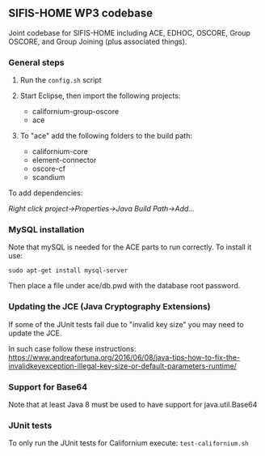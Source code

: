 ## SIFIS-HOME WP3 codebase

Joint codebase for SIFIS-HOME including ACE, EDHOC, OSCORE, Group OSCORE, and Group Joining (plus associated things).

### General steps

1. Run the `config.sh` script

2. Start Eclipse, then import the following projects:
  
    - californium-group-oscore 
    - ace

3. To "ace" add the following folders to the build path:

    - californium-core
    - element-connector
    - oscore-cf
    - scandium

To add dependencies:

*Right click project->Properties->Java Build Path->Add...*


### MySQL installation

Note that mySQL is needed for the ACE parts to run correctly. To install it use:
```
sudo apt-get install mysql-server
```

Then place a file under ace/db.pwd with the database root password.


### Updating the JCE (Java Cryptography Extensions)

If some of the JUnit tests fail due to "invalid key size" you may need to update the JCE.

In such case follow these instructions:
https://www.andreafortuna.org/2016/06/08/java-tips-how-to-fix-the-invalidkeyexception-illegal-key-size-or-default-parameters-runtime/


### Support for Base64

Note that at least Java 8 must be used to have support for java.util.Base64

### JUnit tests

To only run the JUnit tests for Californium execute:
`test-californium.sh`


